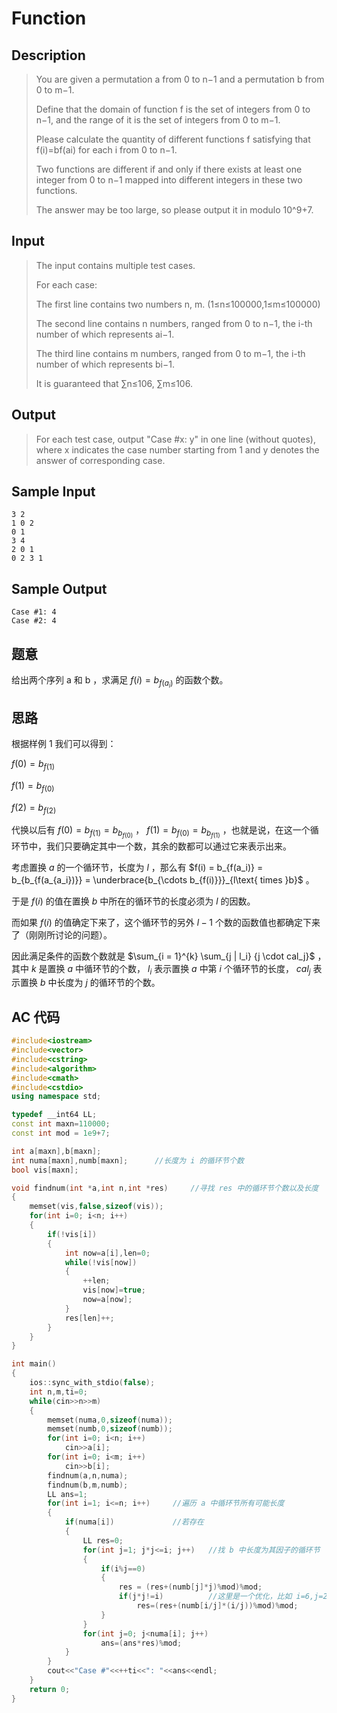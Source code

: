 # Function

## **Description**

> You are given a permutation a from 0 to n−1 and a permutation b from 0 to m−1.
>
> Define that the domain of function f is the set of integers from 0 to n−1, and the range of it is the set of integers from 0 to m−1.
>
> Please calculate the quantity of different functions f satisfying that f(i)=bf(ai) for each i from 0 to n−1.
>
> Two functions are different if and only if there exists at least one integer from 0 to n−1 mapped into different integers in these two functions.
>
> The answer may be too large, so please output it in modulo 10^9+7.



## **Input**

> The input contains multiple test cases.
>
> For each case:
>
> The first line contains two numbers n, m. (1≤n≤100000,1≤m≤100000)
>
> The second line contains n numbers, ranged from 0 to n−1, the i-th number of which represents ai−1.
>
> The third line contains m numbers, ranged from 0 to m−1, the i-th number of which represents bi−1.
>
> It is guaranteed that ∑n≤106, ∑m≤106.



## **Output**

> For each test case, output "Case #x: y" in one line (without quotes), where x indicates the case number starting from 1 and y denotes the answer of corresponding case.



## **Sample Input**

    3 2
    1 0 2
    0 1
    3 4
    2 0 1
    0 2 3 1



## **Sample Output**

    Case #1: 4
    Case #2: 4


## **题意**

给出两个序列 a 和 b ，求满足 $f(i)=b_{f(a_i)}$ 的函数个数。



## **思路**

根据样例 1 我们可以得到：

$f(0)=b_{f(1)}$

$f(1)=b_{f(0)}$

$f(2)=b_{f(2)}$

代换以后有 $f(0)=b_{f(1)}=b_{b_{f(0)}}$ ， $f(1)=b_{f(0)}=b_{b_{f(1)}}$ ，也就是说，在这一个循环节中，我们只要确定其中一个数，其余的数都可以通过它来表示出来。

考虑置换 $a$ 的一个循环节，长度为 $l$ ，那么有 $f(i) = b_{f(a_i)} = b_{b_{f(a_{a_i})}} = \underbrace{b_{\cdots b_{f(i)}}}_{l\text{ times }b}$ 。

于是 $f(i)$ 的值在置换 $b$ 中所在的循环节的长度必须为 $l$ 的因数。

而如果 $f(i)$ 的值确定下来了，这个循环节的另外 $l - 1$ 个数的函数值也都确定下来了（刚刚所讨论的问题）。

因此满足条件的函数个数就是 $\sum_{i = 1}^{k} \sum_{j | l_i} {j \cdot cal_j}$ ，其中 $k$ 是置换 $a$ 中循环节的个数， $l_i$ 表示置换 $a$ 中第 $i$ 个循环节的长度， $cal_j$ 表示置换 $b$ 中长度为 $j$ 的循环节的个数。



## **AC 代码**

```cpp
#include<iostream>
#include<vector>
#include<cstring>
#include<algorithm>
#include<cmath>
#include<cstdio>
using namespace std;

typedef __int64 LL;
const int maxn=110000;
const int mod = 1e9+7;

int a[maxn],b[maxn];
int numa[maxn],numb[maxn];      //长度为 i 的循环节个数
bool vis[maxn];

void findnum(int *a,int n,int *res)     //寻找 res 中的循环节个数以及长度
{
    memset(vis,false,sizeof(vis));
    for(int i=0; i<n; i++)
    {
        if(!vis[i])
        {
            int now=a[i],len=0;
            while(!vis[now])
            {
                ++len;
                vis[now]=true;
                now=a[now];
            }
            res[len]++;
        }
    }
}

int main()
{
    ios::sync_with_stdio(false);
    int n,m,ti=0;
    while(cin>>n>>m)
    {
        memset(numa,0,sizeof(numa));
        memset(numb,0,sizeof(numb));
        for(int i=0; i<n; i++)
            cin>>a[i];
        for(int i=0; i<m; i++)
            cin>>b[i];
        findnum(a,n,numa);
        findnum(b,m,numb);
        LL ans=1;
        for(int i=1; i<=n; i++)     //遍历 a 中循环节所有可能长度
        {
            if(numa[i])             //若存在
            {
                LL res=0;
                for(int j=1; j*j<=i; j++)   //找 b 中长度为其因子的循环节
                {
                    if(i%j==0)
                    {
                        res = (res+(numb[j]*j)%mod)%mod;
                        if(j*j!=i)          //这里是一个优化，比如 i=6,j=2 此时直接计算出 6/2 的情况，减少时间消耗
                            res=(res+(numb[i/j]*(i/j))%mod)%mod;
                    }
                }
                for(int j=0; j<numa[i]; j++)
                    ans=(ans*res)%mod;
            }
        }
        cout<<"Case #"<<++ti<<": "<<ans<<endl;
    }
    return 0;
}
```

